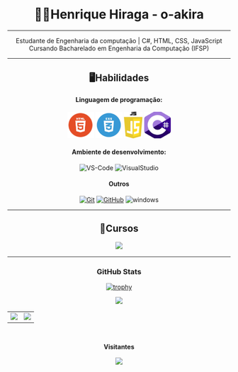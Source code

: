 <!--
**o-akira/o-akira** is a ✨ _special_ ✨ repository because its `README.md` (this file) appears on your GitHub profile.

Here are some ideas to get you started:

- 🔭 I’m currently working on ...
- 🌱 I’m currently learning ...
- 👯 I’m looking to collaborate on ...
- 🤔 I’m looking for help with ...
- 💬 Ask me about ...
- 📫 How to reach me: ...
- 😄 Pronouns: ...
- ⚡ Fun fact: ...
-->
<div align = "center">

# 🧑‍💻Henrique Hiraga - o-akira

---

Estudante de Engenharia da computação | C#, HTML, CSS, JavaScript\
Cursando Bacharelado em Engenharia da Computação (IFSP)

---

## 🖥️Habilidades

#### Linguagem de programação:
<img src="https://github.com/o-akira/o-akira/blob/main/img/html.png" height="60"/>
<img src="https://github.com/o-akira/o-akira/blob/main/img/css.png" height="60"/>
<img src="https://github.com/o-akira/o-akira/blob/main/img/javascript.png" height="60"/>
<img src="https://github.com/o-akira/o-akira/blob/main/img/csharp.png" height="60"/>

#### Ambiente de desenvolvimento:
![VS-Code](https://img.shields.io/badge/VSCode-0078D4?style=for-the-badge&logo=visual%20studio%20code&logoColor=white)
![VisualStudio](https://img.shields.io/badge/Visual_Studio-5C2D91?style=for-the-badge&logo=visual%20studio&logoColor=white)

#### Outros
[![Git](https://img.shields.io/badge/Git-000?style=for-the-badge&logo=git&logoColor=E94D5F)](https://git-scm.com/doc)
[![GitHub](https://img.shields.io/badge/GitHub-000?style=for-the-badge&logo=github&logoColor=30A3DC)](https://docs.github.com/)
![windows](https://img.shields.io/badge/Windows-0078D6?style=for-the-badge&logo=windows&logoColor=white)

---

## 📖Cursos
[<img src="https://www.alura.com.br/assets/api/cursos/logica-programacao-mergulhe-programacao-javascript.svg" height="50"></a>](https://cursos.alura.com.br/certificate/e0cf051e-5db3-422f-aa81-eb34cccc979c?lang=pt_BR)

---

### GitHub Stats
[![trophy](https://github-profile-trophy.vercel.app/?username=o-akira&theme=onedark&no-frame=true&row=2&column=3)](https://github.com/ryo-ma/github-profile-trophy)

<img src="https://capsule-render.vercel.app/api?type=waving&color=gradient&height=130&width=200%&section=footer"/>

<table cellpadding="0">
  <tr style="padding: 0">
    <!-- GitHub Stats Card -->  
    <td valign="top"><img height="200" src="https://github-readme-stats.vercel.app/api?username=o-akira&show_icons=true&theme=radical#gh-dark-mode-only"/></td>
    <!-- GitHub Top Language Card -->
    <td valign="top"><img height="200" src="https://github-readme-stats.vercel.app/api/top-langs/?username=o-akira&layout=compact&theme=radical&custom_title=Languages"/></td>
  </tr>
</table>

<div align="center">
<br><p align="centre"><b>Visitantes</b></p>  
<p align="center"><img align="center" src="https://profile-counter.glitch.me/{o-akira}/count.svg" /></p> 
</div>
